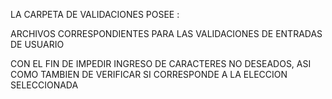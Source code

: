 

LA CARPETA DE VALIDACIONES POSEE :

ARCHIVOS CORRESPONDIENTES PARA LAS VALIDACIONES DE ENTRADAS DE USUARIO

CON EL FIN DE IMPEDIR INGRESO DE CARACTERES NO DESEADOS, ASI COMO TAMBIEN DE VERIFICAR SI CORRESPONDE A LA ELECCION SELECCIONADA